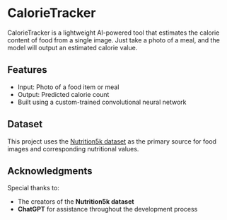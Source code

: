 # CalorieTracker

CalorieTracker is a lightweight AI-powered tool that estimates the calorie content of food from a single image. Just take a photo of a meal, and the model will output an estimated calorie value.

## Features

- Input: Photo of a food item or meal
- Output: Predicted calorie count
- Built using a custom-trained convolutional neural network

## Dataset

This project uses the [Nutrition5k dataset](https://github.com/nutrition5k/nutrition5k) as the primary source for food images and corresponding nutritional values.

## Acknowledgments

Special thanks to:
- The creators of the **Nutrition5k dataset**
- **ChatGPT** for assistance throughout the development process
